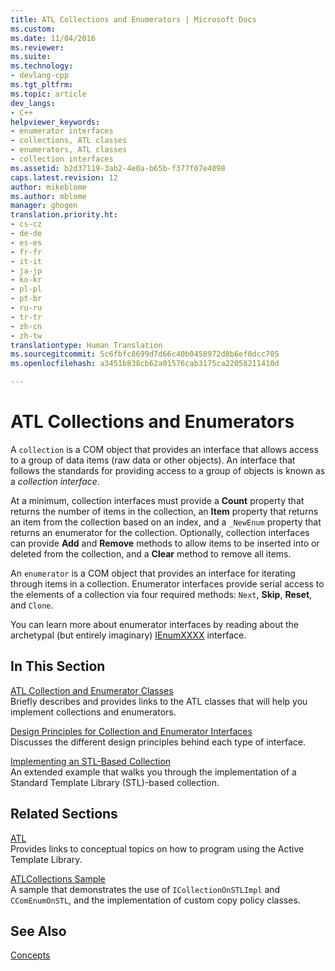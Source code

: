 ```yaml
---
title: ATL Collections and Enumerators | Microsoft Docs
ms.custom: 
ms.date: 11/04/2016
ms.reviewer: 
ms.suite: 
ms.technology:
- devlang-cpp
ms.tgt_pltfrm: 
ms.topic: article
dev_langs:
- C++
helpviewer_keywords:
- enumerator interfaces
- collections, ATL classes
- enumerators, ATL classes
- collection interfaces
ms.assetid: b2d37119-3ab2-4e0a-b65b-f377f07e4098
caps.latest.revision: 12
author: mikeblome
ms.author: mblome
manager: ghogen
translation.priority.ht:
- cs-cz
- de-de
- es-es
- fr-fr
- it-it
- ja-jp
- ko-kr
- pl-pl
- pt-br
- ru-ru
- tr-tr
- zh-cn
- zh-tw
translationtype: Human Translation
ms.sourcegitcommit: 5c6fbfc8699d7d66c40b0458972d8b6ef0dcc705
ms.openlocfilehash: a3451b838cb62a01576cab3175ca22058211410d

---
```

# ATL Collections and Enumerators
A `collection` is a COM object that provides an interface that allows access to a group of data items (raw data or other objects). An interface that follows the standards for providing access to a group of objects is known as a *collection interface*.  
  
 At a minimum, collection interfaces must provide a **Count** property that returns the number of items in the collection, an **Item** property that returns an item from the collection based on an index, and a `_NewEnum` property that returns an enumerator for the collection. Optionally, collection interfaces can provide **Add** and **Remove** methods to allow items to be inserted into or deleted from the collection, and a **Clear** method to remove all items.  
  
 An `enumerator` is a COM object that provides an interface for iterating through items in a collection. Enumerator interfaces provide serial access to the elements of a collection via four required methods: `Next`, **Skip**, **Reset**, and `Clone`.  
  
 You can learn more about enumerator interfaces by reading about the archetypal (but entirely imaginary) [IEnumXXXX](https://msdn.microsoft.com/library/ms680089.aspx) interface.  
  
## In This Section  
 [ATL Collection and Enumerator Classes](../atl/atl-collection-and-enumerator-classes.md)  
 Briefly describes and provides links to the ATL classes that will help you implement collections and enumerators.  
  
 [Design Principles for Collection and Enumerator Interfaces](../atl/design-principles-for-collection-and-enumerator-interfaces.md)  
 Discusses the different design principles behind each type of interface.  
  
 [Implementing an STL-Based Collection](../atl/implementing-an-stl-based-collection.md)  
 An extended example that walks you through the implementation of a Standard Template Library (STL)-based collection.  
  
## Related Sections  
 [ATL](../atl/active-template-library-atl-concepts.md)  
 Provides links to conceptual topics on how to program using the Active Template Library.  
  
 [ATLCollections Sample](../visual-cpp-samples.md)  
 A sample that demonstrates the use of `ICollectionOnSTLImpl` and `CComEnumOnSTL`, and the implementation of custom copy policy classes.  
  
## See Also  
 [Concepts](../atl/active-template-library-atl-concepts.md)




<!--HONumber=Jan17_HO1-->


